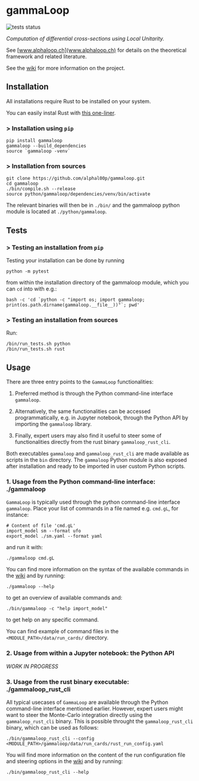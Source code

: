 # gammaLoop
![tests status](https://github.com/alphal00p/gammaloop/actions/workflows/gamma_loop_tests.yml/badge.svg?event=push)

*Computation of differential cross-sections using Local Unitarity.*

See [www.alphaloop.ch](www.alphaloop.ch) for details on the theoretical framework and related literature.

See the [wiki](https://wiki.alphaloop.ch/) for more information on the project.

## Installation

All installations require Rust to be installed on your system.

You can easily instal Rust with [this one-liner](https://www.rust-lang.org/tools/install).

### > Installation using `pip`
```
pip install gammaloop
gammaloop --build_dependencies
source `gammaloop -venv`
```

### > Installation from sources
```
git clone https://github.com/alphal00p/gammaloop.git
cd gammaloop
./bin/compile.sh --release
source python/gammaloop/dependencies/venv/bin/activate
```
The relevant binaries will then be in `./bin/` and the gammaloop python module is located at `./python/gammaloop`.

## Tests

### > Testing an installation from `pip`

Testing your installation can be done by running
```
python -m pytest
```
from within the installation directory of the gammaloop module, which you can `cd` into with e.g.:
```
bash -c 'cd `python -c "import os; import gammaloop; print(os.path.dirname(gammaloop.__file__))"`; pwd'
```

### > Testing an installation from sources

Run:
```
/bin/run_tests.sh python
/bin/run_tests.sh rust
```

## Usage

There are three entry points to the `GammaLoop` functionalities:

1. Preferred method is through the Python command-line interface `gammaloop`.

2. Alternatively, the same functionalities can be accessed programmatically, e.g. in Jupyter notebook, through the Python API by importing the `gammaloop` library.

3. Finally, expert users may also find it useful to steer some of functionalities directly from the rust binary `gammaloop_rust_cli`.

Both executables `gammaloop` and `gammaloop_rust_cli` are made available as scripts in the `bin` directory.
The `gammaloop` Python module is also exposed after installation and ready to be imported in user custom Python scripts.

### 1. Usage from the Python command-line interface: ./gammaloop

`GammaLoop` is typically used through the python command-line interface `gammaloop`.
Place your list of commands in a file named e.g. `cmd.gL`, for instance:

```
# Content of file 'cmd.gL'
import_model sm --format ufo
export_model ./sm.yaml --format yaml
```
and run it with:
```
./gammaloop cmd.gL
```
You can find more information on the syntax of the available commands in the [wiki](https://wiki.alphaloop.ch/) and by running:
```
./gammaloop --help
```
to get an overview of available commands and:
```
./bin/gammaloop -c "help import_model"
```
to get help on any specific command.

You can find example of command files in the `<MODULE_PATH>/data/run_cards/` directory.

### 2. Usage from within a Jupyter notebook: the Python API

  *WORK IN PROGRESS*

### 3. Usage from the rust binary executable: ./gammaloop_rust_cli

All typical usecases of `GammaLoop` are available through the Python command-line interface mentioned earlier.
However, expert users might want to steer the Monte-Carlo integration directly using the `gammaloop_rust_cli` binary.
This is possible throught the `gammaloop_rust_cli` binary, which can be used as follows:
```
./bin/gammaloop_rust_cli --config <MODULE_PATH>/gammaloop/data/run_cards/rust_run_config.yaml
```
You will find more information on the content of the run configuration file and steering options in the [wiki](https://wiki.alphaloop.ch/) and by running:
```
./bin/gammaloop_rust_cli --help
```
